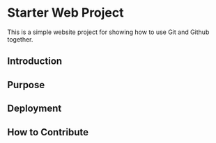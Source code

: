 # Starter Web Project

This is a simple website project for
showing how to use Git and Github together.

## Introduction

## Purpose

## Deployment

## How to Contribute
